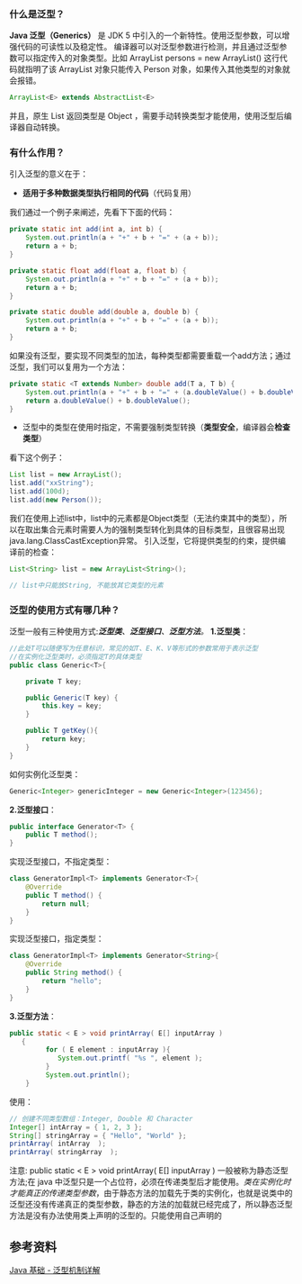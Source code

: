 ### 什么是泛型？
**Java 泛型（Generics）** 是 JDK 5 中引入的一个新特性。使用泛型参数，可以增强代码的可读性以及稳定性。
编译器可以对泛型参数进行检测，并且通过泛型参数可以指定传入的对象类型。比如 ArrayList<Person> persons = new ArrayList<Person>() 这行代码就指明了该 ArrayList 对象只能传入 Person 对象，如果传入其他类型的对象就会报错。
```java
ArrayList<E> extends AbstractList<E>
```
并且，原生 List 返回类型是 Object ，需要手动转换类型才能使用，使用泛型后编译器自动转换。
### 有什么作用？
引入泛型的意义在于：

- **适用于多种数据类型执行相同的代码**（代码复用）

我们通过一个例子来阐述，先看下下面的代码：
```java
private static int add(int a, int b) {
    System.out.println(a + "+" + b + "=" + (a + b));
    return a + b;
}

private static float add(float a, float b) {
    System.out.println(a + "+" + b + "=" + (a + b));
    return a + b;
}

private static double add(double a, double b) {
    System.out.println(a + "+" + b + "=" + (a + b));
    return a + b;
}
```
如果没有泛型，要实现不同类型的加法，每种类型都需要重载一个add方法；通过泛型，我们可以复用为一个方法：
```java
private static <T extends Number> double add(T a, T b) {
    System.out.println(a + "+" + b + "=" + (a.doubleValue() + b.doubleValue()));
    return a.doubleValue() + b.doubleValue();
}
```

- 泛型中的类型在使用时指定，不需要强制类型转换（**类型安全**，编译器会**检查类型**）

看下这个例子：
```java
List list = new ArrayList();
list.add("xxString");
list.add(100d);
list.add(new Person());
```
我们在使用上述list中，list中的元素都是Object类型（无法约束其中的类型），所以在取出集合元素时需要人为的强制类型转化到具体的目标类型，且很容易出现java.lang.ClassCastException异常。
引入泛型，它将提供类型的约束，提供编译前的检查：

```java
List<String> list = new ArrayList<String>();

// list中只能放String, 不能放其它类型的元素
```
### 泛型的使用方式有哪几种？
泛型一般有三种使用方式:**_泛型类_**_、_**_泛型接口_**_、_**_泛型方法_**_。_
**1.泛型类**：
```java
//此处T可以随便写为任意标识，常见的如T、E、K、V等形式的参数常用于表示泛型
//在实例化泛型类时，必须指定T的具体类型
public class Generic<T>{

    private T key;

    public Generic(T key) {
        this.key = key;
    }

    public T getKey(){
        return key;
    }
}
```
如何实例化泛型类：
```java
Generic<Integer> genericInteger = new Generic<Integer>(123456);
```
**2.泛型接口**：
```java
public interface Generator<T> {
    public T method();
}
```
实现泛型接口，不指定类型：
```java
class GeneratorImpl<T> implements Generator<T>{
    @Override
    public T method() {
        return null;
    }
}
```
实现泛型接口，指定类型：
```java
class GeneratorImpl<T> implements Generator<String>{
    @Override
    public String method() {
        return "hello";
    }
}
```
**3.泛型方法**：
```java
public static < E > void printArray( E[] inputArray )
   {
         for ( E element : inputArray ){
            System.out.printf( "%s ", element );
         }
         System.out.println();
    }
```
使用：
```java
// 创建不同类型数组：Integer, Double 和 Character
Integer[] intArray = { 1, 2, 3 };
String[] stringArray = { "Hello", "World" };
printArray( intArray  );
printArray( stringArray  );
```
注意: public static < E > void printArray( E[] inputArray ) 一般被称为静态泛型方法;在 java 中泛型只是一个占位符，必须在传递类型后才能使用。_类在实例化时才能真正的传递类型参数_，由于静态方法的加载先于类的实例化，也就是说类中的泛型还没有传递真正的类型参数，静态的方法的加载就已经完成了，所以静态泛型方法是没有办法使用类上声明的泛型的。只能使用自己声明的 <E>
## 参考资料
[Java 基础 - 泛型机制详解](https://pdai.tech/md/java/basic/java-basic-x-generic.html)

